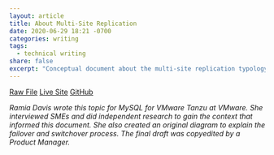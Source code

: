 ```yaml
---
layout: article
title: About Multi-Site Replication
date: 2020-06-29 18:21 -0700
categories: writing
tags:
  - technical writing
share: false
excerpt: "Conceptual document about the multi-site replication typology for MySQL for VMware Tanzu"
---
```

<a href="/downloads/about-multi-site.html.md.erb" class="btn" download="About Multi-Site Replication">Raw File</a> <a href="https://docs.pivotal.io/p-mysql/2-8/about-multi-site.html" target="_blank" class="btn">Live Site</a> <a href="https://github.com/pivotal-cf/docs-mysql/blob/2.8/about-multi-site.html.md.erb" target="_blank" class="btn">GitHub</a>

_Ramia Davis wrote this topic for MySQL for VMware Tanzu at VMware. She interviewed SMEs and did independent research to gain the context that informed this document. She also created an original diagram to explain the failover and switchover process. The final draft was copyedited by a Product Manager._
